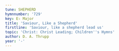 ```yaml
---
tune: SHEPHERD
hymnnumber: '729'
key: E♭ Major
title: 'Saviour, Like a Shepherd'
firstline: 'Saviour, like a shepherd lead us'
topic: 'Christ: Christ Leading; Children''s Hymns'
author: D. A. Thrupp
year: '-'
---
```

